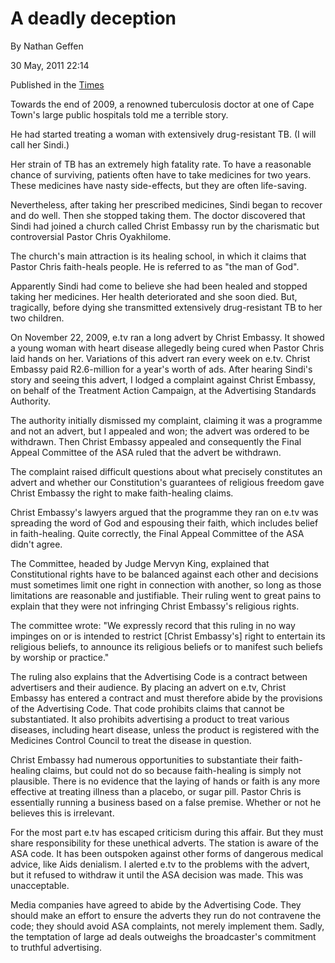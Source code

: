# A deadly deception

By Nathan Geffen 

30 May, 2011 22:14

Published in the  [Times](http://www.timeslive.co.za/opinion/article1093400.ece/A-deadly-deception)

Towards the end of 2009, a renowned tuberculosis doctor at one of Cape Town's large public hospitals told me a terrible story.

He had started treating a woman with extensively drug-resistant TB. (I will call her Sindi.)

Her strain of TB has an extremely high fatality rate. To have a reasonable chance of surviving, patients often have to take medicines for two years. These medicines have nasty side-effects, but they are often life-saving.

Nevertheless, after taking her prescribed medicines, Sindi began to recover and do well. Then she stopped taking them. The doctor discovered that Sindi had joined a church called Christ Embassy run by the charismatic but controversial Pastor Chris Oyakhilome.

The church's main attraction is its healing school, in which it claims that Pastor Chris faith-heals people. He is referred to as "the man of God".

Apparently Sindi had come to believe she had been healed and stopped taking her medicines. Her health deteriorated and she soon died. But, tragically, before dying she transmitted extensively drug-resistant TB to her two children.

On November 22, 2009, e.tv ran a long advert by Christ Embassy. It showed a young woman with heart disease allegedly being cured when Pastor Chris laid hands on her. Variations of this advert ran every week on e.tv. Christ Embassy paid R2.6-million for a year's worth of ads. After hearing Sindi's story and seeing this advert, I lodged a complaint against Christ Embassy, on behalf of the Treatment Action Campaign, at the Advertising Standards Authority.

The authority initially dismissed my complaint, claiming it was a programme and not an advert, but I appealed and won; the advert was ordered to be withdrawn. Then Christ Embassy appealed and consequently the Final Appeal Committee of the ASA ruled that the advert be withdrawn.

The complaint raised difficult questions about what precisely constitutes an advert and whether our Constitution's guarantees of religious freedom gave Christ Embassy the right to make faith-healing claims.

Christ Embassy's lawyers argued that the programme they ran on e.tv was spreading the word of God and espousing their faith, which includes belief in faith-healing. Quite correctly, the Final Appeal Committee of the ASA didn't agree.

The Committee, headed by Judge Mervyn King, explained that Constitutional rights have to be balanced against each other and decisions must sometimes limit one right in connection with another, so long as those limitations are reasonable and justifiable. Their ruling went to great pains to explain that they were not infringing Christ Embassy's religious rights.

The committee wrote: "We expressly record that this ruling in no way impinges on or is intended to restrict [Christ Embassy's] right to entertain its religious beliefs, to announce its religious beliefs or to manifest such beliefs by worship or practice."

The ruling also explains that the Advertising Code is a contract between advertisers and their audience. By placing an advert on e.tv, Christ Embassy has entered a contract and must therefore abide by the provisions of the Advertising Code. That code prohibits claims that cannot be substantiated. It also prohibits advertising a product to treat various diseases, including heart disease, unless the product is registered with the Medicines Control Council to treat the disease in question.

Christ Embassy had numerous opportunities to substantiate their faith-healing claims, but could not do so because faith-healing is simply not plausible. There is no evidence that the laying of hands or faith is any more effective at treating illness than a placebo, or sugar pill. Pastor Chris is essentially running a business based on a false premise. Whether or not he believes this is irrelevant.

For the most part e.tv has escaped criticism during this affair. But they must share responsibility for these unethical adverts. The station is aware of the ASA code. It has been outspoken against other forms of dangerous medical advice, like Aids denialism. I alerted e.tv to the problems with the advert, but it refused to withdraw it until the ASA decision was made. This was unacceptable.

Media companies have agreed to abide by the Advertising Code. They should make an effort to ensure the adverts they run do not contravene the code; they should avoid ASA complaints, not merely implement them. Sadly, the temptation of large ad deals outweighs the broadcaster's commitment to truthful advertising.
